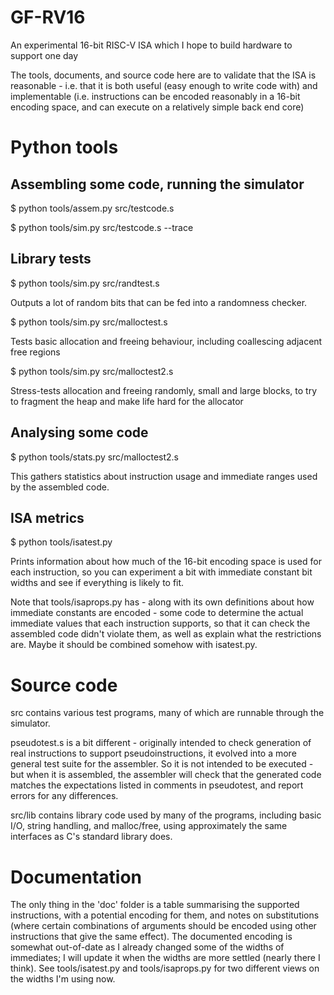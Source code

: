 # GF-RV16

An experimental 16-bit RISC-V ISA which I hope to build hardware to 
support one day

The tools, documents, and source code here are to validate that the 
ISA is reasonable - i.e. that it is both useful (easy enough to 
write code with) and implementable (i.e. instructions can be 
encoded reasonably in a 16-bit encoding space, and can execute on a 
relatively simple back end core)


# Python tools

## Assembling some code, running the simulator

  $ python tools/assem.py src/testcode.s

  $ python tools/sim.py src/testcode.s --trace


## Library tests

  $ python tools/sim.py src/randtest.s

Outputs a lot of random bits that can be fed into a randomness checker.

  $ python tools/sim.py src/malloctest.s

Tests basic allocation and freeing behaviour, including coallescing adjacent free regions

  $ python tools/sim.py src/malloctest2.s

Stress-tests allocation and freeing randomly, small and large blocks, to try to fragment the
heap and make life hard for the allocator


## Analysing some code

  $ python tools/stats.py src/malloctest2.s

This gathers statistics about instruction usage and immediate ranges used by the assembled code.


## ISA metrics

  $ python tools/isatest.py

Prints information about how much of the 16-bit encoding space is used for each instruction, 
so you can experiment a bit with immediate constant bit widths and see if everything is likely
to fit.

Note that tools/isaprops.py has - along with its own definitions about how immediate constants
are encoded - some code to determine the actual immediate values that each instruction supports,
so that it can check the assembled code didn't violate them, as well as explain what the 
restrictions are.  Maybe it should be combined somehow with isatest.py.


# Source code

src contains various test programs, many of which are runnable through the simulator.

pseudotest.s is a bit different - originally intended to check generation of real instructions
to support pseudoinstructions, it evolved into a more general test suite for the assembler.  So
it is not intended to be executed - but when it is assembled, the assembler will check that the
generated code matches the expectations listed in comments in pseudotest, and report errors for
any differences.

src/lib contains library code used by many of the programs, including basic I/O, string handling,
and malloc/free, using approximately the same interfaces as C's standard library does.


# Documentation

The only thing in the 'doc' folder is a table summarising the supported instructions, with a 
potential encoding for them, and notes on substitutions (where certain combinations of arguments 
should be encoded using other instructions that give the same effect).  The documented encoding 
is somewhat out-of-date as I already changed some of the widths of immediates; I will update it
when the widths are more settled (nearly there I think).  See tools/isatest.py and tools/isaprops.py 
for two different views on the widths I'm using now.

